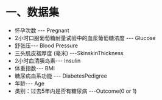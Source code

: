 # 一、数据集

* 怀孕次数 --- Pregnant
* 2小时口服葡萄糖耐量试验中的血浆葡萄糖浓度 --- Glucose
* 舒张压--- Blood Pressure
* 三头肌皮褶厚度 \(毫米\) ---SkinskinThickness
* 2小时血清胰岛素--- Insulin
* 体重指数--- BMI
* 糖尿病血系功能 --- DiabetesPedigree
* 年龄--- Age
* 类别：过去5年内是否有糖尿病 ---Outcome\(0 or 1\)

# 



